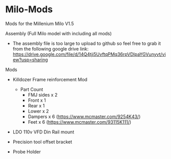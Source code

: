 # Milo-Mods
Mods for the Millenium Milo V1.5

Assembly (Full Milo model with including all mods)
  - The assembly file is too large to upload to github so feel free to grab it from the following google drive link: 
https://drive.google.com/file/d/14Q4tji5UvftqPMq36rpVDlpaYGVunyvt/view?usp=sharing

Mods
- Killdozer Frame reinforcement Mod
  - Part Count
    -   FMJ sides x 2
    -   Front x 1
    -   Rear x 1
    -   Lower x 2
    -   Dampers x 6 (https://www.mcmaster.com/9254K43/)
    -   Feet x 6 (https://www.mcmaster.com/93115K111/)

- LDO 110v VFD Din Rail mount
- Precision tool offset bracket
- Probe Holder
